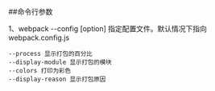 ##命令行参数

1、webpack --config [option]   指定配置文件。默认情况下指向webpack.config.js

    --process 显示打包的百分比
    --display-module 显示打包的模块
    --colors 打印为彩色
    --display-reason 显示打包原因